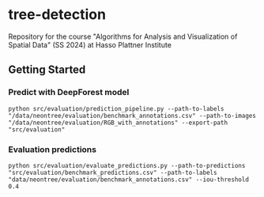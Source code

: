 # tree-detection
Repository for the course "Algorithms for Analysis and Visualization of Spatial Data" (SS 2024) at Hasso Plattner Institute

## Getting Started

### Predict with DeepForest model

```
python src/evaluation/prediction_pipeline.py --path-to-labels "/data/neontree/evaluation/benchmark_annotations.csv" --path-to-images "/data/neontree/evaluation/RGB_with_annotations" --export-path "src/evaluation"
```


### Evaluation predictions

```
python src/evaluation/evaluate_predictions.py --path-to-predictions "src/evaluation/benchmark_predictions.csv" --path-to-labels "data/neontree/evaluation/benchmark_annotations.csv" --iou-threshold 0.4
```
